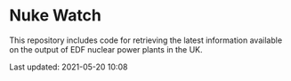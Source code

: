 # Nuke Watch

This repository includes code for retrieving the latest information available on the output of EDF nuclear power plants in the UK.

Last updated: 2021-05-20 10:08